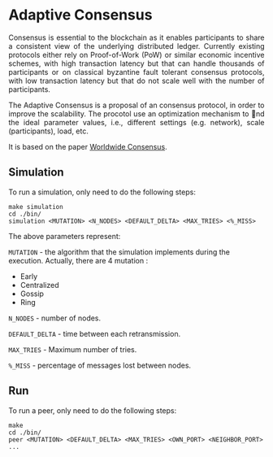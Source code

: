 # Adaptive Consensus

<div style="text-align: justify">
Consensus is essential to the blockchain as it enables participants to share a consistent view of the underlying distributed ledger. Currently existing protocols either rely on Proof-of-Work (PoW) or similar economic incentive schemes, with high transaction latency but that can handle thousands of participants or on classical byzantine fault tolerant consensus protocols, with low transaction latency but that do not scale well with the number of participants. 

The Adaptive Consensus is a proposal of an consensus protocol, in order to improve the scalability. The procotol use an optimization mechanism to
nd the ideal parameter values, i.e., different settings (e.g. network), scale (participants), load, etc. 

It is based on the paper [Worldwide Consensus](https://www.researchgate.net/publication/220973671_Worldwide_Consensus).
</div>

## Simulation

To run a simulation, only need to do the following steps:
    
    make simulation
    cd ./bin/
    simulation <MUTATION> <N_NODES> <DEFAULT_DELTA> <MAX_TRIES> <%_MISS>

The above parameters represent:

`MUTATION` - the algorithm that the simulation implements during the execution. Actually, there are 4 mutation :
- Early
- Centralized
- Gossip
- Ring

`N_NODES` - number of nodes.

`DEFAULT_DELTA` - time between each retransmission.

`MAX_TRIES` - Maximum number of tries.

`%_MISS` - percentage of messages lost between nodes.

## Run

To run a peer, only need to do the following steps:

    make
    cd ./bin/
    peer <MUTATION> <DEFAULT_DELTA> <MAX_TRIES> <OWN_PORT> <NEIGHBOR_PORT> ...


